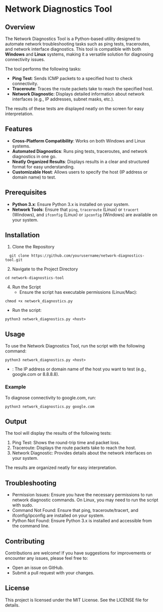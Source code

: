 # Network Diagnostics Tool

## Overview
The Network Diagnostics Tool is a Python-based utility designed to automate network troubleshooting tasks such as ping tests, traceroutes, and network interface diagnostics. This tool is compatible with both **Windows** and **Linux** systems, making it a versatile solution for diagnosing connectivity issues.

The tool performs the following tasks:
- **Ping Test**: Sends ICMP packets to a specified host to check connectivity.
- **Traceroute**: Traces the route packets take to reach the specified host.
- **Network Diagnostic**: Displays detailed information about network interfaces (e.g., IP addresses, subnet masks, etc.).

The results of these tests are displayed neatly on the screen for easy interpretation.

## Features
- **Cross-Platform Compatibility**: Works on both Windows and Linux systems.
- **Automated Diagnostics**: Runs ping tests, traceroutes, and network diagnostics in one go.
- **Neatly Organized Results**: Displays results in a clear and structured format for easy understanding.
- **Customizable Host**: Allows users to specify the host (IP address or domain name) to test.

## Prerequisites
- **Python 3.x**: Ensure Python 3.x is installed on your system.
- **Network Tools**: Ensure that `ping`, `traceroute` (Linux) or `tracert` (Windows), and `ifconfig` (Linux) or `ipconfig` (Windows) are available on your system.

## Installation
1. Clone the Repository
 ```
   git clone https://github.com/yourusername/network-diagnostics-tool.git
 ```
2. Navigate to the Project Directory
  ```
cd network-diagnostics-tool
 ```
4. Run the Script
   - Ensure the script has executable permissions (Linux/Mac):
  ```
chmod +x network_diagnostics.py
  ```
   - Run the script:
   ```
python3 network_diagnostics.py <host>
   ```

## Usage
To use the Network Diagnostics Tool, run the script with the following command:
```
python3 network_diagnostics.py <host>
```
- <host>: The IP address or domain name of the host you want to test (e.g., google.com or 8.8.8.8).

### Example
To diagnose connectivity to google.com, run:
```
python3 network_diagnostics.py google.com
```

## Output
The tool will display the results of the following tests:
1. Ping Test: Shows the round-trip time and packet loss.
2. Traceroute: Displays the route packets take to reach the host.
3. Network Diagnostic: Provides details about the network interfaces on your system.

The results are organized neatly for easy interpretation.

## Troubleshooting
- Permission Issues: Ensure you have the necessary permissions to run network diagnostic commands. On Linux, you may need to run the script with sudo.
- Command Not Found: Ensure that ping, traceroute/tracert, and ifconfig/ipconfig are installed on your system.
- Python Not Found: Ensure Python 3.x is installed and accessible from the command line.

## Contributing
Contributions are welcome! If you have suggestions for improvements or encounter any issues, please feel free to:
- Open an issue on GitHub.
- Submit a pull request with your changes.

## License
This project is licensed under the MIT License. See the LICENSE file for details.
   
